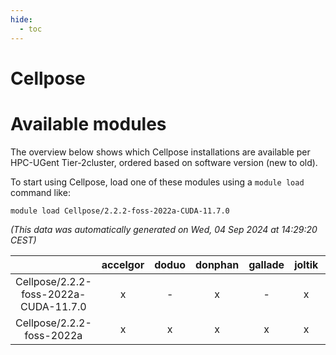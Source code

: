 ```yaml
---
hide:
  - toc
---
```


Cellpose
========

# Available modules


The overview below shows which Cellpose installations are available per HPC-UGent Tier-2cluster, ordered based on software version (new to old).

To start using Cellpose, load one of these modules using a `module load` command like:

```shell
module load Cellpose/2.2.2-foss-2022a-CUDA-11.7.0
```

*(This data was automatically generated on Wed, 04 Sep 2024 at 14:29:20 CEST)*  

| |accelgor|doduo|donphan|gallade|joltik|shinx|skitty|
| :---: | :---: | :---: | :---: | :---: | :---: | :---: | :---: |
|Cellpose/2.2.2-foss-2022a-CUDA-11.7.0|x|-|x|-|x|-|-|
|Cellpose/2.2.2-foss-2022a|x|x|x|x|x|-|x|
